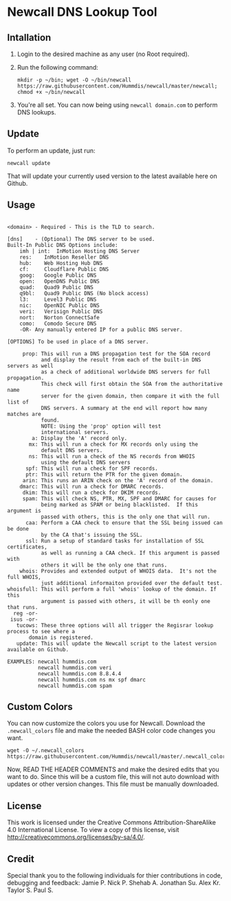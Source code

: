 # Newcall DNS Lookup Tool

## Intallation

1. Login to the desired machine as any user (no Root required).
2. Run the following command:

    `mkdir -p ~/bin; wget -O ~/bin/newcall https://raw.githubusercontent.com/Hummdis/newcall/master/newcall; chmod +x ~/bin/newcall`

3. You're all set. You can now being using `newcall domain.com` to perform DNS lookups.

## Update
To perform an update, just run:

    newcall update

That will update your currently used version to the latest available here on Github.

## Usage

```Usage: newcall <domain> [dns | ..OPTIONS..]

<domain> - Required - This is the TLD to search.

[dns]    - (Optional) The DNS server to be used.
Built-In Public DNS Options include:
    imh | int:	InMotion Hosting DNS Server
    res:	InMotion Reseller DNS
    hub: 	Web Hosting Hub DNS
    cf:		Cloudflare Public DNS
    goog:	Google Public DNS
    open: 	OpenDNS Public DNS
    quad: 	Quad9 Public DNS
    q9bl: 	Quad9 Public DNS (No block access)
    l3:		Level3 Public DNS
    nic:	OpenNIC Public DNS
    veri:	Verisign Public DNS
    nort:	Norton ConnectSafe
    como:	Comodo Secure DNS
    -OR- Any manually entered IP for a public DNS server.

[OPTIONS] To be used in place of a DNS server.

     prop: This will run a DNS propagation test for the SOA record
           and display the result from each of the built-in DNS servers as well
           as a check of additional worldwide DNS servers for full propagation.
           This check will first obtain the SOA from the authoritative name
           server for the given domain, then compare it with the full list of
           DNS servers. A summary at the end will report how many matches are
           found.
           NOTE: Using the 'prop' option will test
           international servers.
        a: Display the 'A' record only.
       mx: This will run a check for MX records only using the
           default DNS servers.
       ns: This will run a check of the NS records from WHOIS
           using the default DNS servers
      spf: This will run a check for SPF records.
      ptr: This will return the PTR for the given domain.
     arin: This runs an ARIN check on the 'A' record of the domain.
    dmarc: This will run a check for DMARC records.
     dkim: This will run a check for DKIM records.
     spam: This will check NS, PTR, MX, SPF and DMARC for causes for
           being marked as SPAM or being blacklisted.  If this argument is
           passed with others, this is the only one that will run.
      caa: Perform a CAA check to ensure that the SSL being issued can be done
           by the CA that's issuing the SSL.
      ssl: Run a setup of standard tasks for installation of SSL certificates,
           as well as running a CAA check. If this argument is passed with
           others it will be the only one that runs.
    whois: Provides and extended output of WHOIS data.  It's not the full WHOIS,
           just additional informaiton provided over the default test.
whoisfull: This will perform a full 'whois' lookup of the domain. If this
           argument is passed with others, it will be th eonly one that runs.
  reg -or-
 isus -or-
   tucows: These three options will all trigger the Regisrar lookup process to see where a
	   domain is registered.
   update: This will update the Newcall script to the latest version available on Github.

EXAMPLES: newcall hummdis.com
          newcall hummdis.com veri
          newcall hummdis.com 8.8.4.4
          newcall hummdis.com ns mx spf dmarc
          newcall hummdis.com spam
```

## Custom Colors
You can now customize the colors you use for Newcall.  Download the `.newcall_colors` file and make the needed BASH color code changes you want.

    wget -O ~/.newcall_colors https://raw.githubusercontent.com/Hummdis/newcall/master/.newcall_colors

Now, READ THE HEADER COMMENTS and make the desired edits that you want to do.  Since this will be a custom file, this will not auto download with updates or other version changes. This file must be manually downloaded.

## License
This work is licensed under the Creative Commons Attribution-ShareAlike 4.0 International License. To view a copy of this license, visit http://creativecommons.org/licenses/by-sa/4.0/.

## Credit
Special thank you to the following individuals for thier contributions in code, debugging and feedback:
  Jamie P.
  Nick P.
  Shehab A.
  Jonathan Su.
  Alex Kr.
  Taylor S.
  Paul S.
